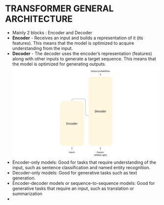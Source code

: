 # TRANSFORMER GENERAL ARCHITECTURE

- Mainly 2 blocks : Encoder and Decoder
- **Encoder** - Receives an input and builds a representation of it (its features). This means that the model is optimized to acquire understanding from the input.
- **Decoder** - The decoder uses the encoder’s representation (features) along with other inputs to generate a target sequence. This means that the model is optimized for generating outputs.
![img_3.png](images/img_3.png)
- Encoder-only models: Good for tasks that require understanding of the input, such as sentence classification and named entity recognition.
- Decoder-only models: Good for generative tasks such as text generation.
- Encoder-decoder models or sequence-to-sequence models: Good for generative tasks that require an input, such as translation or summarization
- 